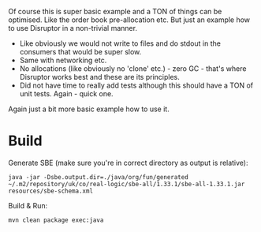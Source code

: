 Of course this is super basic example and a TON of things can be optimised.
Like the order book pre-allocation etc.
But just an example how to use Disruptor in a non-trivial manner.

- Like obviously we would not write to files and do stdout in the consumers that would be super slow.
- Same with networking etc.
- No allocations (like obviously no 'clone' etc.) - zero GC - that's where Disruptor works best and these are its principles.
- Did not have time to really add tests although this should have a TON of unit tests. Again - quick one.

Again just a bit more basic example how to use it.

# Build

Generate SBE (make sure you're in correct directory as output is relative):

    java -jar -Dsbe.output.dir=./java/org/fun/generated ~/.m2/repository/uk/co/real-logic/sbe-all/1.33.1/sbe-all-1.33.1.jar resources/sbe-schema.xml

Build & Run:

    mvn clean package exec:java